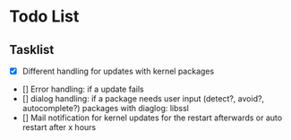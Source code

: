 Todo List
=========

## Tasklist ##
- [x] Different handling for updates with kernel packages
- [] Error handling: if a update fails
- [] dialog handling: if a package needs user input (detect?, avoid?, autocomplete?)
	packages with diaglog: libssl
- [] Mail notification for kernel updates for the restart afterwards or auto restart after x hours
